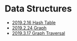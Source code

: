 # Data Structures

  * [2019.2.16 Hash Table](hash-table/2019.2.16-hash-table.html)
  * [2019.2.24 Graph](graph/2019.2.24-graph.md)
  * [2019.3.17 Graph Traversal](graph-traversal/2019.3.17-graph-traversal.md)
